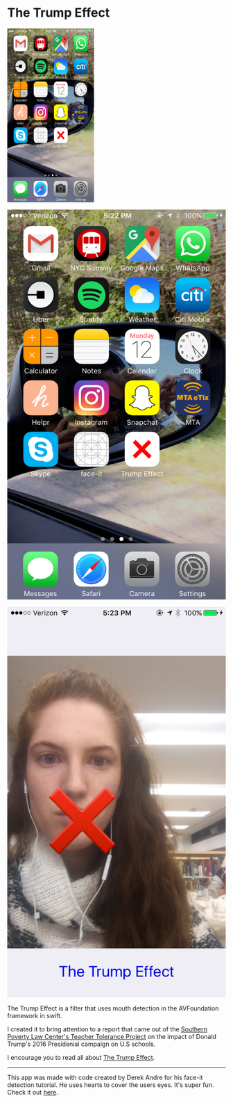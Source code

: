 # The Trump Effect 

<img src="pic2.PNG" width="200" height="400"/>

![selfie](/pic2.PNG)

![selfie](/pic1.png)


The Trump Effect is a filter that uses mouth detection in the AVFoundation framework in swift. 

I created it to bring attention to a report that came out of the [Southern Poverty Law Center's Teacher Tolerance Project](https://www.splcenter.org/20161128/trump-effect-impact-2016-presidential-election-our-nations-schools) on the impact of Donald Trump's 2016 Presidenial campaign on U.S schools. 

I encourage you to read all about [The Trump Effect](https://www.splcenter.org/sites/default/files/splc_the_trump_effect.pdf).

------
This app was made with code created by Derek Andre for his face-it detection tutorial. He uses hearts to cover the users eyes. It's super fun. Check it out [here](https://keyholesoftware.com/2016/05/02/apple-face-detection-api/).  
